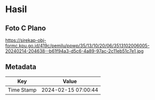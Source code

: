 # Hasil

## Foto C Plano

https://sirekap-obj-formc.kpu.go.id/419c/pemilu/ppwp/35/13/10/20/06/3513102006005-20240214-204638--b61f94a3-d5c6-4a89-97ac-2c11eb51c7e1.jpg


## Metadata

| Key        | Value               |
| ---------- | ------------------- |
| Time Stamp | 2024-02-15 07:00:44 |



